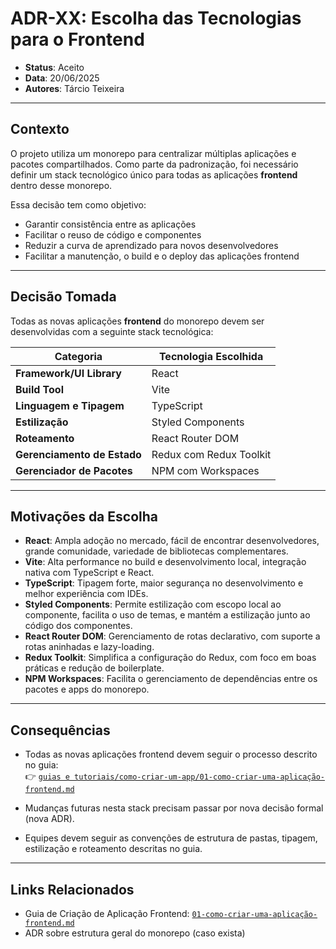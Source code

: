 
# ADR-XX: Escolha das Tecnologias para o Frontend

- **Status**: Aceito  
- **Data**: 20/06/2025  
- **Autores**: Tárcio Teixeira  

---

## Contexto

O projeto utiliza um monorepo para centralizar múltiplas aplicações e pacotes compartilhados. Como parte da padronização, foi necessário definir um stack tecnológico único para todas as aplicações **frontend** dentro desse monorepo.

Essa decisão tem como objetivo:

- Garantir consistência entre as aplicações
- Facilitar o reuso de código e componentes
- Reduzir a curva de aprendizado para novos desenvolvedores
- Facilitar a manutenção, o build e o deploy das aplicações frontend

---

## Decisão Tomada

Todas as novas aplicações **frontend** do monorepo devem ser desenvolvidas com a seguinte stack tecnológica:

| Categoria                    | Tecnologia Escolhida        |
|------------------------------|-----------------------------|
| **Framework/UI Library**     | React                      |
| **Build Tool**               | Vite                       |
| **Linguagem e Tipagem**      | TypeScript                 |
| **Estilização**              | Styled Components          |
| **Roteamento**               | React Router DOM           |
| **Gerenciamento de Estado**  | Redux com Redux Toolkit    |
| **Gerenciador de Pacotes**   | NPM com Workspaces         |

---

## Motivações da Escolha

- **React**: Ampla adoção no mercado, fácil de encontrar desenvolvedores, grande comunidade, variedade de bibliotecas complementares.
- **Vite**: Alta performance no build e desenvolvimento local, integração nativa com TypeScript e React.
- **TypeScript**: Tipagem forte, maior segurança no desenvolvimento e melhor experiência com IDEs.
- **Styled Components**: Permite estilização com escopo local ao componente, facilita o uso de temas, e mantém a estilização junto ao código dos componentes.
- **React Router DOM**: Gerenciamento de rotas declarativo, com suporte a rotas aninhadas e lazy-loading.
- **Redux Toolkit**: Simplifica a configuração do Redux, com foco em boas práticas e redução de boilerplate.
- **NPM Workspaces**: Facilita o gerenciamento de dependências entre os pacotes e apps do monorepo.

---

## Consequências

- Todas as novas aplicações frontend devem seguir o processo descrito no guia:  
👉 [`guias e tutoriais/como-criar-um-app/01-como-criar-uma-aplicação-frontend.md`](../guias%20e%20tutoriais/como-criar-um-app/01-como-criar-uma-aplicação-frontend.md)

- Mudanças futuras nesta stack precisam passar por nova decisão formal (nova ADR).

- Equipes devem seguir as convenções de estrutura de pastas, tipagem, estilização e roteamento descritas no guia.

---

## Links Relacionados

- Guia de Criação de Aplicação Frontend: [`01-como-criar-uma-aplicação-frontend.md`](../guias%20e%20tutoriais/como-criar-um-app/01-como-criar-uma-aplicação-frontend.md)
- ADR sobre estrutura geral do monorepo (caso exista)
